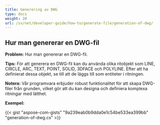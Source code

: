 ```yaml
---
title: Generering av DWG
type: docs
weight: 20
url: /sv/net/developer-guide/how-to/generate-file/generation-of-dwg/
---
```


## **Hur man genererar en DWG-fil**

**Problem:** Hur man genererar en DWG-fil.

**Tips:** För att generera en DWG-fil kan du använda olika ritobjekt som LINE, CIRCLE, ARC, TEXT, POINT, SOLID, 3DFACE och POLYLINE. Efter att ha definierat dessa objekt, se till att de läggs till som entiteter i ritningen.

**Notera:** Vår programvara erbjuder robust funktionalitet för att skapa DWG-filer från grunden, vilket gör att du kan designa och definiera komplexa ritningar med lätthet.

**Exempel:**

{{< gist "aspose-com-gists" "9a239eab0b9dda0e1c54be533ea399bb" "generation-of-dwg.cs" >}}
